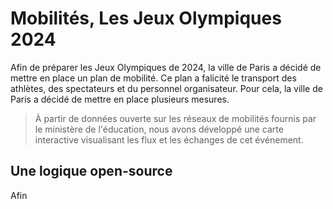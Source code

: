 # Mobilités, Les Jeux Olympiques 2024
Afin de préparer les Jeux Olympiques de 2024, la ville de Paris a décidé de mettre en place un plan de mobilité.
Ce plan a falicité le transport des athlètes, des spectateurs et du personnel organisateur. Pour cela, la ville de Paris
a décidé de mettre en place plusieurs mesures.
> À partir de données ouverte sur les réseaux de mobilités fournis par le ministère de l'éducation, nous avons développé
> une carte interactive visualisant les flux et les échanges de cet événement.

## Une logique open-source
Afin
